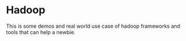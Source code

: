 # Hadoop
This is some demos and real world use case of hadoop frameworks and tools that can help a newbie.
